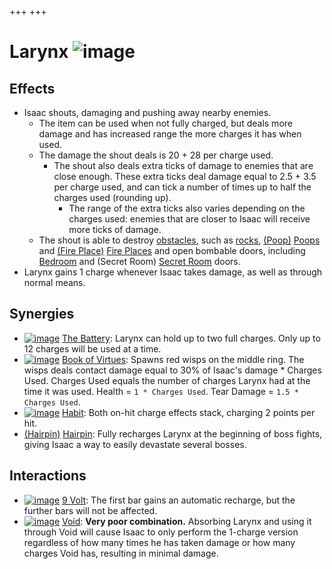 +++
+++

 # Larynx ![image](/image/Larynx.png) 

Effects
---------


* Isaac shouts, damaging and pushing away nearby enemies.
	+ The item can be used when not fully charged, but deals more damage and has increased range the more charges it has when used.
	+ The damage the shout deals is 20 + 28 per charge used.
		- The shout also deals extra ticks of damage to enemies that are close enough. These extra ticks deal damage equal to 2.5 + 3.5 per charge used, and can tick a number of times up to half the charges used (rounding up).
			* The range of the extra ticks also varies depending on the charges used: enemies that are closer to Isaac will receive more ticks of damage.
	+ The shout is able to destroy [obstacles](/wiki/Obstacles "Obstacles"), such as [rocks](/wiki/Rocks "Rocks"), [(Poop)](/wiki/Poop "Poop") [Poops](/wiki/Poop "Poop") and [(Fire Place)](/wiki/Fire_Place "Fire Place") [Fire Places](/wiki/Fire_Place "Fire Place") and open bombable doors, including [Bedroom](/wiki/Bedroom "Bedroom") and (Secret Room) [Secret Room](/wiki/Secret_Room "Secret Room") doors.
* Larynx gains 1 charge whenever Isaac takes damage, as well as through normal means.


Synergies
-----------


* [![image](/image/The_Battery.png)](/wiki/The_Battery "The Battery") [The Battery](/wiki/The_Battery "The Battery"): Larynx can hold up to two full charges. Only up to 12 charges will be used at a time.
* [![image](/image/Book_of_Virtues.png)](/wiki/Book_of_Virtues "Book of Virtues") [Book of Virtues](/wiki/Book_of_Virtues "Book of Virtues"): Spawns red wisps on the middle ring. The wisps deals contact damage equal to 30% of Isaac's damage * Charges Used. Charges Used equals the number of charges Larynx had at the time it was used. Health = `1 * Charges Used`. Tear Damage = `1.5 * Charges Used`.
* [![image](/image/Habit.png)](/wiki/Habit "Habit") [Habit](/wiki/Habit "Habit"): Both on-hit charge effects stack, charging 2 points per hit.
* [(Hairpin)](/wiki/Hairpin "Hairpin") [Hairpin](/wiki/Hairpin "Hairpin"): Fully recharges Larynx at the beginning of boss fights, giving Isaac a way to easily devastate several bosses.


Interactions
--------------


* [![image](/image/9_Volt.png)](/wiki/9_Volt "9 Volt") [9 Volt](/wiki/9_Volt "9 Volt"): The first bar gains an automatic recharge, but the further bars will not be affected.
* [![image](/image/Void.png)](/wiki/Void "Void") [Void](/wiki/Void "Void"): **Very poor combination.** Absorbing Larynx and using it through Void will cause Isaac to only perform the 1-charge version regardless of how many times he has taken damage or how many charges Void has, resulting in minimal damage.


